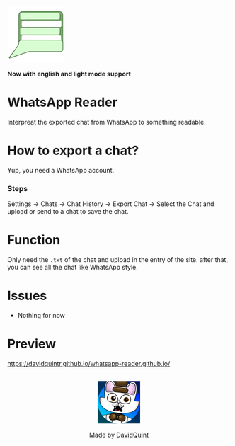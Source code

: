   <img src="assets/images/iconreader.png" alt = "wareader" width ="128px">

**Now with english and light mode support**
# WhatsApp Reader
Interpreat the exported chat from WhatsApp to something readable.

# How to export a chat?
Yup, you need a WhatsApp account.

### Steps
Settings -> Chats -> Chat History -> Export Chat -> Select the Chat
and upload or send to a chat to save the chat.

# Function
Only need the `.txt` of the chat and upload in the entry of the site.
after that, you can see all the chat like WhatsApp style.

# Issues 
- Nothing for now

# Preview
https://davidquintr.github.io/whatsapp-reader.github.io/

<div align="center">
    <br>
    <img src="assets/images/davidquint.png" width="96">
    <p>Made by DavidQuint</p>
</div>